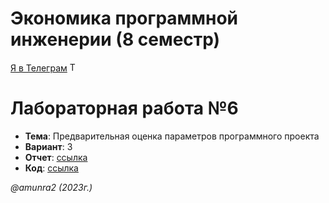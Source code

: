 # Экономика программной инженерии (8 семестр)

[Я в Телеграм](https://t.me/amunra2) <img src="https://img.icons8.com/external-tal-revivo-shadow-tal-revivo/344/external-telegram-is-a-cloud-based-instant-messaging-and-voice-over-ip-service-logo-shadow-tal-revivo.png" alt="Telegram" width=15>

# Лабораторная работа №6

* **Тема**: Предварительная оценка параметров программного проекта
* **Вариант**: 3
* **Отчет**: [ссылка](./docs/pdf/report_cvetkov.pdf)
* **Код**: [ссылка](./src)

_@amunra2 (2023г.)_
